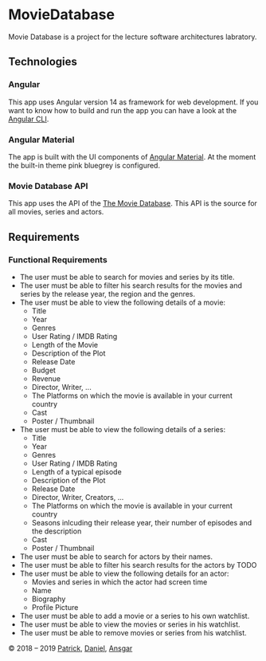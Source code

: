 # MovieDatabase
Movie Database is a project for the lecture software architectures labratory.

## Technologies

### Angular
This app uses Angular version 14 as framework for web development.
If you want to know how to build and run the app you can have a look at the [Angular CLI](https://angular.io/cli).

### Angular Material
The app is built with the UI components of [Angular Material](https://material.angular.io/).
At the moment the built-in theme pink bluegrey is configured.


### Movie Database API
This app uses the API of the [The Movie Database](https://www.themoviedb.org/?language=de). This API is the source for all movies, series and actors.

## Requirements

### Functional Requirements
* The user must be able to search for movies and series by its title.
* The user must be able to filter his search results for the movies and series by the release year, the region and the genres.
* The user must be able to view the following details of a movie:
    * Title
    * Year
    * Genres
    * User Rating / IMDB Rating
    * Length of the Movie
    * Description of the Plot
    * Release Date
    * Budget
    * Revenue
    * Director, Writer, ...
    * The Platforms on which the movie is available in your current country
    * Cast
    * Poster / Thumbnail
* The user must be able to view the following details of a series:
    * Title
    * Year
    * Genres
    * User Rating / IMDB Rating
    * Length of a typical episode
    * Description of the Plot
    * Release Date
    * Director, Writer, Creators, ...
    * The Platforms on which the movie is available in your current country
    * Seasons inlcuding their release year, their number of episodes and the description
    * Cast
    * Poster / Thumbnail
* The user must be able to search for actors by their names.
* The user must be able to filter his search results for the actors by TODO
* The user must be able to view the following details for an actor:
    * Movies and series in which the actor had screen time
    * Name
    * Biography
    * Profile Picture
* The user must be able to add a movie or a series to his own watchlist.
* The user must be able to view the movies or series in his watchlist.
* The user must be able to remove movies or series from his watchlist.


© 2018 – 2019 [Patrick](https://github.com/patdujmo), [Daniel](https://github.com/linxside), [Ansgar](https://github.com/AnsgarLichter)
